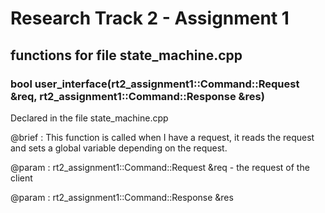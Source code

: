 # Research Track 2 - Assignment 1

## functions for file state_machine.cpp

### bool user_interface(rt2_assignment1::Command::Request &req, rt2_assignment1::Command::Response &res)
	
Declared in the file state_machine.cpp
	
@brief : This function is called when I have a request, it reads the request and sets a global variable depending on the request.
	
@param : rt2_assignment1::Command::Request &req - the request of the client
	
@param : rt2_assignment1::Command::Response &res
